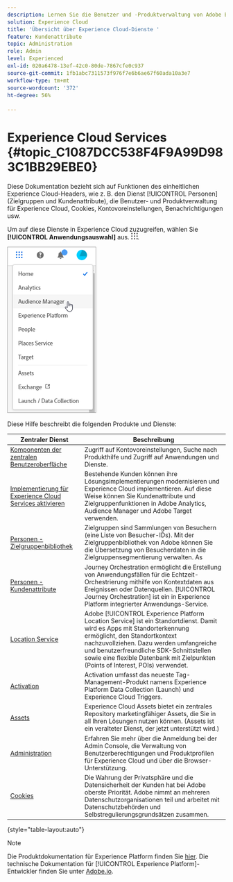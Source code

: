 ```yaml
---
description: Lernen Sie die Benutzer und -Produktverwaltung von Adobe Experience Cloud, Personen (Audiences und Kundenattribute), Journey Orchestration, Angebote, Places, Experience Platform Launch und Mobile Services kennen.
solution: Experience Cloud
title: 'Übersicht über Experience Cloud-Dienste '
feature: Kundenattribute
topic: Administration
role: Admin
level: Experienced
exl-id: 020a6478-13ef-42c0-80de-7867cfe0c937
source-git-commit: 1fb1abc7311573f976f7e6b6ae67f60ada10a3e7
workflow-type: tm+mt
source-wordcount: '372'
ht-degree: 56%

---
```


# Experience Cloud Services {#topic_C1087DCC538F4F9A99D983C1BB29EBE0}

Diese Dokumentation bezieht sich auf Funktionen des einheitlichen Experience Cloud-Headers, wie z. B. den Dienst [!UICONTROL Personen] (Zielgruppen und Kundenattribute), die Benutzer- und Produktverwaltung für Experience Cloud, Cookies, Kontovoreinstellungen, Benachrichtigungen usw.

Um auf diese Dienste in Experience Cloud zuzugreifen, wählen Sie **[!UICONTROL Anwendungsauswahl]** aus.
![](assets/menu-icon.png).

![](assets/platform-core-services.png)

Diese Hilfe beschreibt die folgenden Produkte und Dienste:

| Zentraler Dienst | Beschreibung |
|--- |--- |
| [Komponenten der zentralen Benutzeroberfläche](experience-cloud.md) | Zugriff auf Kontovoreinstellungen, Suche nach Produkthilfe und Zugriff auf Anwendungen und Dienste. |
| [Implementierung für Experience Cloud Services aktivieren](core-services.md) | Bestehende Kunden können ihre Lösungsimplementierungen modernisieren und Experience Cloud implementieren. Auf diese Weise können Sie Kundenattribute und Zielgruppenfunktionen in Adobe Analytics, Audience Manager und Adobe Target verwenden. |
| [Personen - Zielgruppenbibliothek](audience-library.md) | Zielgruppen sind Sammlungen von Besuchern (eine Liste von Besucher-IDs). Mit der Zielgruppenbibliothek von Adobe können Sie die Übersetzung von Besucherdaten in die Zielgruppensegmentierung verwalten. As |
| [Personen - Kundenattribute](attributes.md) | Journey Orchestration ermöglicht die Erstellung von Anwendungsfällen für die Echtzeit-Orchestrierung mithilfe von Kontextdaten aus Ereignissen oder Datenquellen. [!UICONTROL Journey Orchestration] ist ein in Experience Platform integrierter Anwendungs-Service. |
| [Location Service](https://experienceleague.adobe.com/docs/places/using/home.html?lang=de) | Adobe [!UICONTROL Experience Platform Location Service] ist ein Standortdienst. Damit wird es Apps mit Standorterkennung ermöglicht, den Standortkontext nachzuvollziehen. Dazu werden umfangreiche und benutzerfreundliche SDK-Schnittstellen sowie eine flexible Datenbank mit Zielpunkten (Points of Interest, POIs) verwendet. |
| [Activation](activation.md) | Activation umfasst das neueste Tag-Management-Produkt namens Experience Platform Data Collection (Launch) und Experience Cloud Triggers. |
| [Assets](experience-cloud-assets.md) | Experience Cloud Assets bietet ein zentrales Repository marketingfähiger Assets, die Sie in all Ihren Lösungen nutzen können. (Assets ist ein veralteter Dienst, der jetzt unterstützt wird.) |
| [Administration](admin-getting-started.md) | Erfahren Sie mehr über die Anmeldung bei der Admin Console, die Verwaltung von Benutzerberechtigungen und Produktprofilen für Experience Cloud und über die Browser-Unterstützung. |
| [Cookies](cookies-privacy.md) | Die Wahrung der Privatsphäre und die Datensicherheit der Kunden hat bei Adobe oberste Priorität. Adobe nimmt an mehreren Datenschutzorganisationen teil und arbeitet mit Datenschutzbehörden und Selbstregulierungsgrundsätzen zusammen. |

{style=&quot;table-layout:auto&quot;}

>[!NOTE]
>
>Die Produktdokumentation für Experience Platform finden Sie [hier](https://experienceleague.adobe.com/docs/experience-platform/landing/home.html?lang=de). Die technische Dokumentation für [!UICONTROL Experience Platform]-Entwickler finden Sie unter [Adobe.io](https://www.adobe.io/apis/experienceplatform/home/services.html).